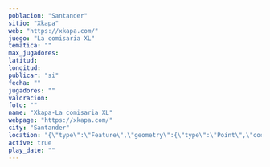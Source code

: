 ```yaml
---
poblacion: "Santander"
sitio: "Xkapa"
web: "https://xkapa.com/"
juego: "La comisaria XL"
tematica: ""
max_jugadores: 
latitud: 
longitud: 
publicar: "si"
fecha: ""
jugadores: ""
valoracion: 
foto: ""
name: "Xkapa-La comisaria XL"
webpage: "https://xkapa.com/"
city: "Santander"
location: "{\"type\":\"Feature\",\"geometry\":{\"type\":\"Point\",\"coordinates\":[\"\",\"\"]}}"
active: true
play_date: ""
---
```

